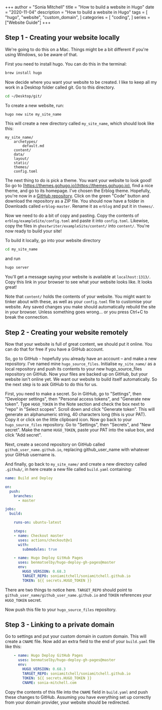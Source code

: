 +++
author = "Sonia Mitchell"
title = "How to build a website in Hugo"
date = "2020-11-04"
description = "How to build a website in Hugo"
tags = [
    "hugo",
    "website",
    "custom_domain",
]
categories = [
    "coding",
]
series = ["Website Guide"]
+++

## Step 1 - Creating your website locally

We're going to do this on a Mac. Things might be a bit different if you're using Windows, so be aware of that.

First you need to install hugo. You can do this in the terminal:

``` bash
brew install hugo
```

Now decide where you want your website to be created. I like to keep all my work in a Desktop folder called git. Go to this directory.

``` bash
cd ~/Desktop/git/
```

To create a new website, run:

``` bash
hugo new site my_site_name
```

This will create a new directory called `my_site_name`, which should look like this:

```
my_site_name/
    archetypes/
        default.md
    content/
    data/
    layout/
    static/
    themes/
    config.toml
```

The next thing to do is pick a theme. You want your website to look good! So go to [https://themes.gohugo.io](https://themes.gohugo.io), find a nice theme, and go to its homepage. I've chosen the Erblog theme. Hopefully, you're now in a [GitHub repository](https://github.com/ertuil/erblog). Click on the green "Code" button and download the repository as a ZIP file. You should now have a folder in Downloads called `erblog-master`. Rename it as `erblog` and put it in `themes/`.

Now we need to do a bit of copy and pasting. Copy the contents of `erblog/exampleSite/config.toml` and paste it into `config.toml`. Likewise, copy the files in `ghostwriter/exampleSite/content/` into `content/`. You're now ready to build your site!

To build it locally, go into your website directory

``` bash
cd my_site_name
```

and run

``` bash
hugo server
```

You'll get a message saying your website is available at `localhost:1313/`. Copy this link in your browser to see what your website looks like. It looks great!

Note that `content/` holds the contents of your website. You might want to tinker about with these, as well as your `config.toml` file to customise your website. Any saved changes you make should automatically rebuild the site in your browser. Unless something goes wrong... or you press Ctrl+C to break the connection.  

## Step 2 - Creating your website remotely

Now that your website is full of great content, we should put it online. You can do that for free if you have a GitHub account.

So, go to GitHub - hopefully you already have an account – and make a new repository. I've named mine `hugo_source_files`. Initialise `my_site_name/` as a local repository and push its contents to your new hugo_source_files repository on GitHub. Now your files are backed up on GitHub, but your website isn't online yet. We want our website to build itself automatically. So the next step is to ask GitHub to do this for us.

First, you need to make a secret. So in GitHub, go to "Settings", then "Developer settings", then "Personal access tokens", and "Generate new token". Type `HUGO_TOKEN` in the Note section and check the box next to "repo" in "Select scopes". Scroll down and click "Generate token". This will generate an alphanumeric string, 40 characters long (this is your PAT). Copy it or click on the little clipboard icon. Now go back to your `hugo_source_files` repository. Go to "Settings", then "Secrets", and "New secret". Make the name `HUGO_TOKEN`, paste your PAT into the value box, and click "Add secret".

Next, create a second repository on GitHub called `github_user_name.github.io`, replacing github_user_name with whatever your GitHub username is.

And finally, go back to `my_site_name/` and create a new directory called `.github/`, in here create a new file called `build.yaml` containing:

``` yaml
name: Build and Deploy

on:
  push:
    branches:
      - master

jobs:
  build:

    runs-on: ubuntu-latest

    steps:
    - name: Checkout master
      uses: actions/checkout@v1
      with:
        submodules: true

    - name: Hugo Deploy GitHub Pages
      uses: benmatselby/hugo-deploy-gh-pages@master
      env:
        HUGO_VERSION: 0.68.3
        TARGET_REPO: soniamitchell/soniamitchell.github.io
        TOKEN: ${{ secrets.HUGO_TOKEN }}
```

There are two things to notice here. `TARGET_REPO` should point to `github_user_name/github_user_name.github.io` and `TOKEN` references your `HUGO_TOKEN` secret.

Now push this file to your `hugo_source_files` repository.

## Step 3 - Linking to a private domain

Go to settings and put your custom domain in custom domain. This will create a `CNAME` file. Now add an extra field to the end of your `build.yaml` file like this:

``` yaml
    - name: Hugo Deploy GitHub Pages
      uses: benmatselby/hugo-deploy-gh-pages@master
      env:
        HUGO_VERSION: 0.68.3
        TARGET_REPO: soniamitchell/soniamitchell.github.io
        TOKEN: ${{ secrets.HUGO_TOKEN }}
        CNAME: sonia-mitchell.com
```

Copy the contents of this file into the `CNAME` field in `build.yaml` and push these changes to GitHub. Assuming you have everything set up correctly from your domain provider, your website should be redirected.
